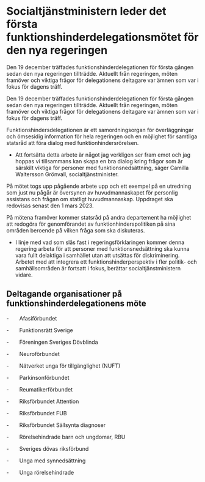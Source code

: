 # Socialtjänstministern leder det första funktionshinderdelegationsmötet för den nya regeringen

Den 19 december träffades funktionshinderdelegationen för första gången sedan den nya regeringen tillträdde. Aktuellt från regeringen, möten framöver och viktiga frågor för delegationens deltagare var ämnen som var i fokus för dagens träff.

Den 19 december träffades funktionshinderdelegationen för första gången sedan den nya regeringen tillträdde. Aktuellt från regeringen, möten framöver och viktiga frågor för delegationens deltagare var ämnen som var i fokus för dagens träff.

Funktionshindersdelegationen är ett samordningsorgan för överläggningar och ömsesidig information för hela regeringen och en möjlighet för samtliga statsråd att föra dialog med funktionhindersrörelsen.

- Att fortsätta detta arbete är något jag verkligen ser fram emot och jag hoppas vi tillsammans kan skapa en bra dialog kring frågor som är särskilt viktiga för personer med funktionsnedsättning, säger Camilla Waltersson Grönvall, socialtjänstminister.

På mötet togs upp pågående arbete upp och ett exempel på en utredning som just nu pågår är översynen av huvudmannaskapet för personlig assistans och frågan om statligt huvudmannaskap. Uppdraget ska redovisas senast den 1 mars 2023.

På mötena framöver kommer statsråd på andra departement ha möjlighet att redogöra för genomförandet av funktionhinderspolitiken på sina områden beroende på vilken fråga som ska diskuteras.

- I linje med vad som slås fast i regeringsförklaringen kommer denna regering arbeta för att personer med funktionsnedsättning ska kunna vara fullt delaktiga i samhället utan att utsättas för diskriminering. Arbetet med att integrera ett funktionshinderperspektiv i fler politik- och samhällsområden är fortsatt i fokus, berättar socialtjänstministern vidare.

## Deltagande organisationer på funktionshinderdelegationens möte

-       Afasiförbundet

-       Funktionsrätt Sverige

-       Föreningen Sveriges Dövblinda

-       Neuroförbundet

-       Nätverket unga för tillgänglighet (NUFT)

-       Parkinsonförbundet

-       Reumatikerförbundet

-       Riksförbundet Attention

-       Riksförbundet FUB

-       Riksförbundet Sällsynta diagnoser

-       Rörelsehindrade barn och ungdomar, RBU

-       Sveriges dövas riksförbund

-       Unga med synnedsättning

-       Unga rörelsehindrade
